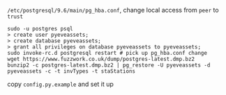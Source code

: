 `/etc/postgresql/9.6/main/pg_hba.conf`, change local access from `peer` to `trust`
```
sudo -u postgres psql
> create user pyeveassets;
> create database pyeveassets;
> grant all privileges on database pyeveassets to pyeveassets;
sudo invoke-rc.d postgresql restart # pick up pg_hba.conf change
wget https://www.fuzzwork.co.uk/dump/postgres-latest.dmp.bz2
bunzip2 -c postgres-latest.dmp.bz2 | pg_restore -U pyeveassets -d pyeveassets -c -t invTypes -t staStations
```
copy `config.py.example` and set it up

